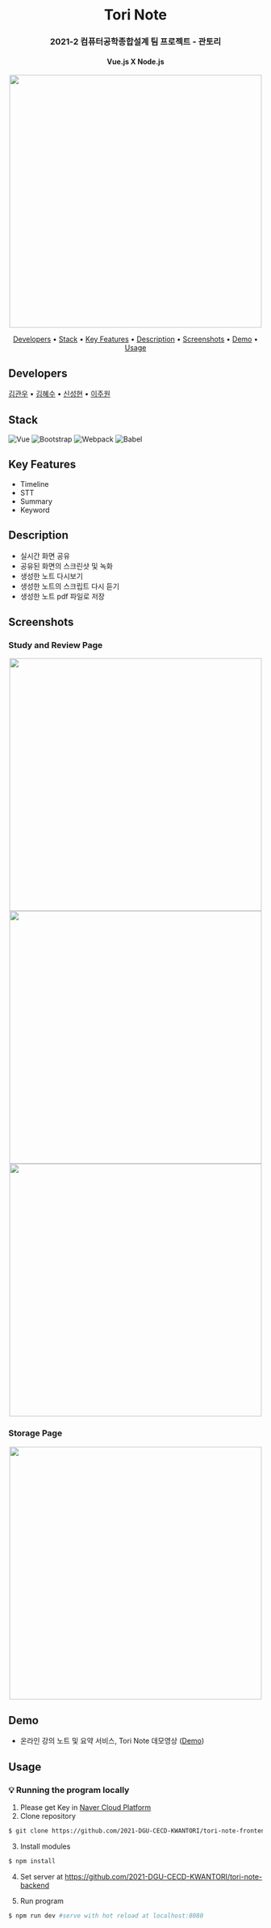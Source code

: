 <h1 align="center">
  Tori Note
</h1>
<h3 align="center">
  2021-2 컴퓨터공학종합설계 팀 프로젝트 - 관토리
</h3>
<h4 align="center">
  Vue.js X Node.js
</h4>
<p align="center">
  <img src="https://user-images.githubusercontent.com/62555935/146235966-cef830e8-d0b1-4936-9c4f-5bafa806710d.PNG" width="500"/>
</p>

<p align="center">
  <a href="#developers">Developers</a> •
  <a href="#stack">Stack</a> •
  <a href="#key-features">Key Features</a> •
  <a href="#description">Description</a> •
  <a href="#screenshots">Screenshots</a> •
  <a href="#Demo">Demo</a> •
  <a href="#usage">Usage</a>
</p>

## Developers

[김관우](https://github.com/Kim-kwan-woo) • [김혜수](https://github.com/1998YUKI0331) • [신성현](https://github.com/hy-eon) • [이주원](https://github.com/leeez0128)

## Stack

![Vue](https://img.shields.io/badge/Vue-v2.6.14+-green.svg)
![Bootstrap](https://img.shields.io/badge/Bootstrap-v4.6.0+-blueviolet.svg)
![Webpack](https://img.shields.io/badge/Webpack-v4.6.0+-blue.svg)
![Babel](https://img.shields.io/badge/Babel-v7.1.1+-yellow.svg)

## Key Features

- Timeline
- STT
- Summary
- Keyword

## Description

- 실시간 화면 공유
- 공유된 화면의 스크린샷 및 녹화
- 생성한 노트 다시보기
- 생성한 노트의 스크립트 다시 듣기
- 생성한 노트 pdf 파일로 저장

## Screenshots

### Study and Review Page

<p align="center">
  <img src="https://user-images.githubusercontent.com/62555935/146236745-ff7cc65a-cabc-4636-b30f-79a575f7387f.png" width="500"/>
  <img src="https://user-images.githubusercontent.com/62555935/146236853-f5dce205-1b5b-4573-a3b3-8b798ce4eba7.png" width="500"/>
  <img src="https://user-images.githubusercontent.com/62555935/146236917-38980f63-c973-4325-b998-588af15191e5.png" width="500"/>
</p>

### Storage Page

<p align="center">
  <img src="https://user-images.githubusercontent.com/62555935/146237290-289bcb6f-710c-4927-ab06-03bb00503ad3.gif" width="500"/>
</p>

## Demo

- 온라인 강의 노트 및 요약 서비스, Tori Note 데모영상 ([Demo](https://www.youtube.com/watch?v=0bthZg8oMOI/))

## Usage

### :bulb: Running the program locally

1. Please get Key in [Naver Cloud Platform](https://www.ncloud.com/?language=ko-KR/)
2. Clone repository

```bash
$ git clone https://github.com/2021-DGU-CECD-KWANTORI/tori-note-frontend.git
```

3. Install modules

```bash
$ npm install
```

4. Set server at https://github.com/2021-DGU-CECD-KWANTORI/tori-note-backend

5. Run program

```bash
$ npm run dev #serve with hot reload at localhost:8080
```
